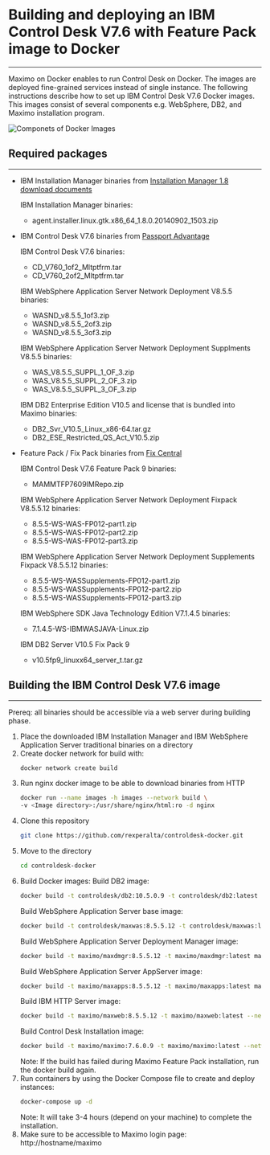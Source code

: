 # Building and deploying an IBM Control Desk V7.6 with Feature Pack image to Docker
------------------------------------------------------------------------------------

Maximo on Docker enables to run Control Desk on Docker. The images are deployed fine-grained services instead of single instance. The following instructions describe how to set up IBM Control Desk V7.6 Docker images. This images consist of several components e.g. WebSphere, DB2, and Maximo installation program.

![Componets of Docker Images](https://raw.githubusercontent.com/rexperalta/controldesk-docker/wasv8-db2v105/maximo-docker.png)

## Required packages
--------------------

* IBM Installation Manager binaries from [Installation Manager 1.8 download documents](http://www-01.ibm.com/support/docview.wss?uid=swg24037640)

  IBM Installation Manager binaries:
  * agent.installer.linux.gtk.x86_64_1.8.0.20140902_1503.zip

* IBM Control Desk V7.6 binaries from [Passport Advantage](http://www-01.ibm.com/software/passportadvantage/pao_customer.html)

  IBM Control Desk V7.6 binaries:
  * CD_V760_1of2_Mltptfrm.tar
  * CD_V760_2of2_Mltptfrm.tar

  IBM WebSphere Application Server Network Deployment V8.5.5 binaries:
  * WASND_v8.5.5_1of3.zip
  * WASND_v8.5.5_2of3.zip
  * WASND_v8.5.5_3of3.zip

  IBM WebSphere Application Server Network Deployment Supplments V8.5.5 binaries:
  * WAS_V8.5.5_SUPPL_1_OF_3.zip
  * WAS_V8.5.5_SUPPL_2_OF_3.zip
  * WAS_V8.5.5_SUPPL_3_OF_3.zip

  IBM DB2 Enterprise Edition V10.5 and license that is bundled into Maximo binaries:
  * DB2_Svr_V10.5_Linux_x86-64.tar.gz
  * DB2_ESE_Restricted_QS_Act_V10.5.zip

* Feature Pack / Fix Pack binaries from [Fix Central](http://www-933.ibm.com/support/fixcentral/)

  IBM Control Desk V7.6 Feature Pack 9 binaries:
  * MAMMTFP7609IMRepo.zip

  IBM WebSphere Application Server Network Deployment Fixpack V8.5.5.12 binaries:
  * 8.5.5-WS-WAS-FP012-part1.zip
  * 8.5.5-WS-WAS-FP012-part2.zip
  * 8.5.5-WS-WAS-FP012-part3.zip

  IBM WebSphere Application Server Network Deployment Supplements Fixpack V8.5.5.12 binaries:
  * 8.5.5-WS-WASSupplements-FP012-part1.zip
  * 8.5.5-WS-WASSupplements-FP012-part2.zip
  * 8.5.5-WS-WASSupplements-FP012-part3.zip

  IBM WebSphere SDK Java Technology Edition V7.1.4.5 binaries:
  * 7.1.4.5-WS-IBMWASJAVA-Linux.zip

  IBM DB2 Server V10.5 Fix Pack 9
  * v10.5fp9_linuxx64_server_t.tar.gz

## Building the IBM Control Desk V7.6 image
------------------------------------------------------

Prereq: all binaries should be accessible via a web server during building phase.

1. Place the downloaded IBM Installation Manager and IBM WebSphere Application Server traditional binaries on a directory
2. Create docker network for build with:
    ```bash
    docker network create build
    ```
3. Run nginx docker image to be able to download binaries from HTTP
    ```bash
    docker run --name images -h images --network build \
    -v <Image directory>:/usr/share/nginx/html:ro -d nginx
    ```
4. Clone this repository
    ```bash
    git clone https://github.com/rexperalta/controldesk-docker.git
    ```
5. Move to the directory
    ```bash
    cd controldesk-docker
    ```
6. Build Docker images:
    Build DB2 image:
    ```bash
    docker build -t controldesk/db2:10.5.0.9 -t controldesk/db2:latest --network build maxdb
    ```
    Build WebSphere Application Server base image:
    ```bash
    docker build -t controldesk/maxwas:8.5.5.12 -t controldesk/maxwas:latest --network build maxwas
    ```
    Build WebSphere Application Server Deployment Manager image:
    ```bash
    docker build -t maximo/maxdmgr:8.5.5.12 -t maximo/maxdmgr:latest maxdmgr
    ```
    Build WebSphere Application Server AppServer image:
    ```bash
    docker build -t maximo/maxapps:8.5.5.12 -t maximo/maxapps:latest maxapps
    ```
    Build IBM HTTP Server image:
    ```bash
    docker build -t maximo/maxweb:8.5.5.12 -t maximo/maxweb:latest --network build maxweb
    ```
    Build Control Desk Installation image:
    ```bash
    docker build -t maximo/maximo:7.6.0.9 -t maximo/maximo:latest --network build maximo
    ```
    Note: If the build has failed during Maximo Feature Pack installation, run the docker build again.
7. Run containers by using the Docker Compose file to create and deploy instances:
    ```bash
    docker-compose up -d
    ```
    Note: It will take 3-4 hours (depend on your machine) to complete the installation.
8. Make sure to be accessible to Maximo login page: http://hostname/maximo
